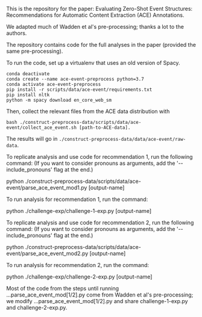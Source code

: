 This is the repository for the paper: Evaluating Zero-Shot Event Structures: Recommendations for Automatic Content Extraction (ACE) Annotations.

We adapted much of Wadden et al's pre-processing; thanks a lot to the authors.

The repository contains code for the full analyses in the paper (provided the same pre-processing).

To run the code, set up a virtualenv that uses an old version of Spacy.


```shell
conda deactivate
conda create --name ace-event-preprocess python=3.7
conda activate ace-event-preprocess
pip install -r scripts/data/ace-event/requirements.txt
pip install nltk
python -m spacy download en_core_web_sm
```

Then, collect the relevant files from the ACE data distribution with
```
bash ./construct-preprocess-data/scripts/data/ace-event/collect_ace_event.sh [path-to-ACE-data].
```
The results will go in `./construct-preprocess-data/data/ace-event/raw-data`.

To replicate analysis and use code for recommendation 1, run the following command: (If you want to consider pronouns as arguments, add the '--include_pronouns' flag at the end.)

python ./construct-preprocess-data/scripts/data/ace-event/parse_ace_event_mod1.py [output-name]

To run analysis for recommendation 1, run the command: 

python ./challenge-exp/challenge-1-exp.py [output-name]



To replicate analysis and use code for recommendation 2, run the following command: (If you want to consider pronouns as arguments, add the '--include_pronouns' flag at the end.)

python ./construct-preprocess-data/scripts/data/ace-event/parse_ace_event_mod2.py [output-name]

To run analysis for recommendation 2, run the command: 

python ./challenge-exp/challenge-2-exp.py [output-name]


Most of the code from the steps until running ...parse_ace_event_mod[1/2].py come from Wadden et al's pre-processing; we modify ...parse_ace_event_mod[1/2].py and share challenge-1-exp.py and challenge-2-exp.py. 
